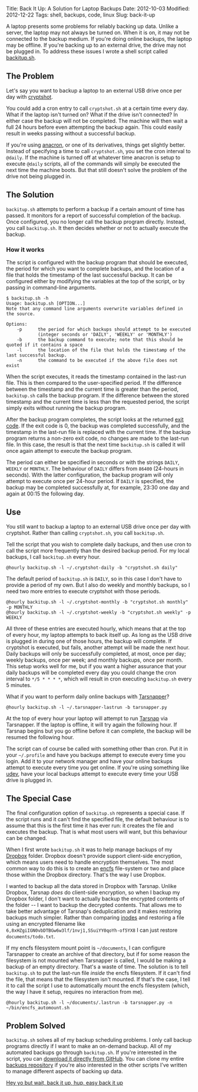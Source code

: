 Title: Back It Up: A Solution for Laptop Backups
Date: 2012-10-03
Modified: 2012-12-22
Tags: shell, backups, code, linux
Slug: back-it-up

A laptop presents some problems for reliably backing up data. Unlike a server, the laptop may not always be turned on. When it is on, it may not be connected to the backup medium. If you're doing online backups, the laptop may be offline. If you're backing up to an external drive, the drive may not be plugged in. To address these issues I wrote a shell script called [backitup.sh](https://github.com/pigmonkey/backitup).

## The Problem

Let's say you want to backup a laptop to an external USB drive once per day with [cryptshot](http://pig-monkey.com/2012/09/24/cryptshot-automated-encrypted-backups-rsnapshot/).

You could add a cron entry to call `cryptshot.sh` at a certain time every day. What if the laptop isn't turned on? What if the drive isn't connected? In either case the backup will not be completed. The machine will then wait a full 24 hours before even attempting the backup again. This could easily result in weeks passing without a successful backup.

If you're using [anacron](http://en.wikipedia.org/wiki/Anacron), or one of its derivatives, things get slightly better. Instead of specifying a time to call `cryptshot.sh`, you set the cron interval to `@daily`. If the machine is turned off at whatever time anacron is setup to execute `@daily` scripts, all of the commands will simply be executed the next time the machine boots. But that still doesn't solve the problem of the drive not being plugged in.

## The Solution

`backitup.sh` attempts to perform a backup if a certain amount of time has passed. It monitors for a report of successful completion of the backup. Once configured, you no longer call the backup program directly. Instead, you call `backitup.sh`. It then decides whether or not to actually execute the backup.

### How it works

The script is configured with the backup program that should be executed, the period for which you want to complete backups, and the location of a file that holds the timestamp of the last successful backup. It can be configured either by modifying the variables at the top of the script, or by passing in command-line arguments.

    $ backitup.sh -h
    Usage: backitup.sh [OPTION...]
    Note that any command line arguments overwrite variables defined in the source.

    Options:
        -p      the period for which backups should attempt to be executed
                (integer seconds or 'DAILY', 'WEEKLY' or 'MONTHLY')
        -b      the backup command to execute; note that this should be quoted if it contains a space
        -l      the location of the file that holds the timestamp of the last successful backup.
        -n      the command to be executed if the above file does not exist

When the script executes, it reads the timestamp contained in the last-run file. This is then compared to the user-specified period. If the difference between the timestamp and the current time is greater than the period, `backitup.sh` calls the backup program. If the difference between the stored timestamp and the current time is less than the requested period, the script simply exits without running the backup program.

After the backup program completes, the script looks at the returned [exit code](https://en.wikipedia.org/wiki/Exit_status). If the exit code is 0, the backup was completed successfully, and the timestamp in the last-run file is replaced with the current time. If the backup program returns a non-zero exit code, no changes are made to the last-run file. In this case, the result is that the next time `backitup.sh` is called it will once again attempt to execute the backup program.

The period can either be specified in seconds or with the strings `DAILY`, `WEEKLY` or `MONTHLY`. The behaviour of `DAILY` differs from `86400` (24-hours in seconds). With the latter configuration, the backup program will only attempt to execute once per 24-hour period. If `DAILY` is specified, the backup may be completed successfully at, for example, 23:30 one day and again at 00:15 the following day.

## Use

You still want to backup a laptop to an external USB drive once per day with cryptshot. Rather than calling `cryptshot.sh`, you call `backitup.sh`.

Tell the script that you wish to complete daily backups, and then use cron to call the script more frequently than the desired backup period. For my local backups, I call `backitup.sh` every hour.

    @hourly backitup.sh -l ~/.cryptshot-daily -b "cryptshot.sh daily"

The default period of `backitup.sh` is `DAILY`, so in this case I don't have to provide a period of my own. But I also do weekly and monthly backups, so I need two more entries to execute cryptshot with those periods.

    @hourly backitup.sh -l ~/.cryptshot-monthly -b "cryptshot.sh monthly" -p MONTHLY
    @hourly backitup.sh -l ~/.cryptshot-weekly -b "cryptshot.sh weekly" -p WEEKLY

All three of these entries are executed hourly, which means that at the top of every hour, my laptop attempts to back itself up. As long as the USB drive is plugged in during one of those hours, the backup will complete. If cryptshot is executed, but fails, another attempt will be made the next hour. Daily backups will only be successfully completed, at most, once per day; weekly backups, once per week; and monthly backups, once per month. This setup works well for me, but if you want a higher assurance that your daily backups will be completed every day you could change the cron interval to `*/5 * * * *`, which will result in cron executing `backitup.sh` every 5 minutes.

What if you want to perform daily online backups with [Tarsnapper](http://pig-monkey.com/2012/09/16/tarsnapper-managing-tarsnap-backups/)?

    @hourly backitup.sh -l ~/.tarsnapper-lastrun -b tarsnapper.py

At the top of every hour your laptop will attempt to run [Tarsnap](http://www.tarsnap.com/) via Tarsnapper. If the laptop is offline, it will try again the following hour. If Tarsnap begins but you go offline before it can complete, the backup will be resumed the following hour.

The script can of course be called with something other than cron. Put it in your `~/.profile` and have you backups attempt to execute every time you login. Add it to your network manager and have your online backups attempt to execute every time you get online. If you're using something like [udev](https://en.wikipedia.org/wiki/Udev), have your local backups attempt to execute every time your USB drive is plugged in.

## The Special Case

The final configuration option of `backitup.sh` represents a special case. If the script runs and it can't find the specified file, the default behaviour is to assume that this is the first time it has ever run: it creates the file and executes the backup. That is what most users will want, but this behaviour can be changed.

When I first wrote `backitup.sh` it was to help manage backups of my [Dropbox](https://www.dropbox.com/) folder. Dropbox doesn't provide support client-side encryption, which means users need to handle encryption themselves. The most common way to do this is to create an [encfs](http://www.arg0.net/encfs) file-system or two and place those within the Dropbox directory. That's the way I use Dropbox.

I wanted to backup all the data stored in Dropbox with Tarsnap. Unlike Dropbox, Tarsnap *does* do client-side encryption, so when I backup my Dropbox folder, I don't want to actually backup the encrypted contents of the folder -- I want to backup the decrypted contents. That allows me to take better advantage of Tarsnap's deduplication and it makes restoring backups much simpler. Rather than comparing [inodes](https://en.wikipedia.org/wiki/Inode) and restoring a file using an encrypted filename like `6,8xHZgiIGN0vbDTBGw6w3lf/1nvj1,SSuiYY0qoYh-of5YX8` I can just restore `documents/todo.txt`.

If my encfs filesystem mount point is `~/documents`, I can configure Tarsnapper to create an archive of that directory, but if for some reason the filesystem is not mounted when Tarsnapper is called, I would be making a backup of an empty directory. That's a waste of time. The solution is to tell `backitup.sh` to put the last-run file *inside* the encfs filesystem. If it can't find the file, that means that the filesystem isn't mounted. If that's the case, I tell it to call the script I use to automatically mount the encfs filesystem (which, the way I have it setup, requires no interaction from me).

    @hourly backitup.sh -l ~/documents/.lastrun -b tarsnapper.py -n ~/bin/encfs_automount.sh

## Problem Solved

`backitup.sh` solves all of my backup scheduling problems. I only call backup programs directly if I want to make an on-demand backup. All of my automated backups go through `backitup.sh`. If you're interested in the script, you can [download it directly from GitHub](https://github.com/pigmonkey/backitup). You can clone my entire [backups repository](https://github.com/pigmonkey/backups) if you're also interested in the other scripts I’ve written to manage different aspects of backing up data.

[Hey yo but wait, back it up, hup, easy back it up](https://www.youtube.com/watch?v=F22yKJRZoZc&t=2m51s)

